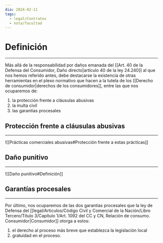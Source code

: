 ```yaml
---
dia: 2024-02-11
tags:
  - legal/Contratos
  - nota/facultad
---
```

# Definición
---
Más allá de la responsabilidad por daños emanada del [[Art. 40 de la Defensa del Consumidor, Daño directo|artículo 40 de la ley 24.240]] al que nos hemos referido antes, debe destacarse la existencia de otras herramientas en el plexo normativo que hacen a la tutela de los [[Derecho de consumidor|derechos de los consumidores]], entre las que nos ocuparemos de: 
1) la protección frente a cláusulas abusivas 
2) la multa civil
3) las garantías procesales

## Protección frente a cláusulas abusivas
---
![[Prácticas comerciales abusivas#Protección frente a estas prácticas]]

## Daño punitivo
---
![[Daño punitivo#Definición]]

## Garantías procesales
---
Por último, nos ocuparemos de las dos garantías procesales que la ley de Defensa del [[legal/Articulos/Código Civil y Comercial de la Nación/Libro Tercero/Título 3/Capítulo 1/Art. 1092 del CC y CN, Relación de consumo. Consumidor|Consumidor]] otorga a estos: 
1) el derecho al proceso más breve que establezca la legislación local
2) gratuidad en el proceso.